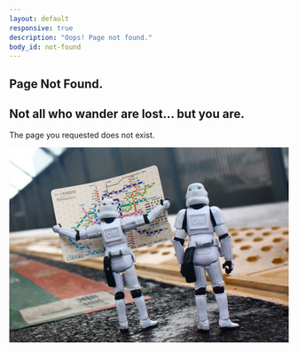 ```yaml
---
layout: default
responsive: true
description: "Oops! Page not found."
body_id: not-found
---
```

<div class="container text-center">
  <section class="page404">
    <h1>Page Not Found.</h1>
    <h2>Not all who wander are lost... but you are.</h1>
    <p class="lead">The page you requested does not exist.</p>
    <img src="/images/404-trooper-map-zoom.jpg">
  </section>
</div>